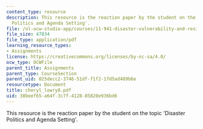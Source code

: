 ```yaml
---
content_type: resource
description: This resource is the reaction paper by the student on the topic 'Disaster
  Politics and Agenda Setting'.
file: /ol-ocw-studio-app/courses/11-941-disaster-vulnerability-and-resilience-spring-2005/38beef65a64f3c7f412885820e936bd6_cheryl_lowry8.pdf
file_size: 47834
file_type: application/pdf
learning_resource_types:
- Assignments
license: https://creativecommons.org/licenses/by-nc-sa/4.0/
ocw_type: OCWFile
parent_title: Assignments
parent_type: CourseSection
parent_uid: 025decc2-3746-51df-f1f2-1fd5ad489b6e
resourcetype: Document
title: cheryl_lowry8.pdf
uid: 38beef65-a64f-3c7f-4128-85820e936bd6
---
```

This resource is the reaction paper by the student on the topic 'Disaster Politics and Agenda Setting'.